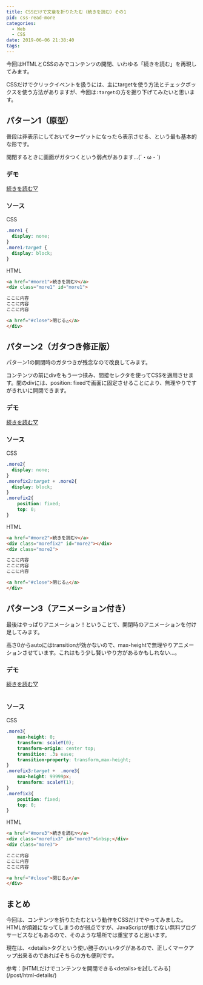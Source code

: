 ```yaml
---
title: CSSだけで文章を折りたたむ（続きを読む）その1
pid: css-read-more
categories:
  - Web
  - CSS
date: 2019-06-06 21:38:40
tags:
---
```


今回はHTMLとCSSのみでコンテンツの開閉、いわゆる「続きを読む」を再現してみます。

CSSだけでクリックイベントを扱うには、主にtargetを使う方法とチェックボックスを使う方法がありますが、今回は`:target`の方を掘り下げてみたいと思います。



## パターン1（原型）

普段は非表示にしておいてターゲットになったら表示させる、という最も基本的な形です。

開閉するときに画面がガタつくという弱点があります...(´・ω・\`)


### デモ

<style>
.more1 {
  display: none;
}
.more1:target {
  display: block;
}
</style>

<a href="#more1">続きを読む▽</a>
<div class="more1" id="more1">

ここに内容<br>
ここに内容<br>
ここに内容<br>

<a href="#close">閉じる△</a>
</div>


### ソース

CSS
```css
.more1 {
  display: none;
}
.more1:target {
  display: block;
}
```

HTML
```html
<a href="#more1">続きを読む▽</a>
<div class="more1" id="more1">

ここに内容
ここに内容
ここに内容

<a href="#close">閉じる△</a>
</div>
```


## パターン2（ガタつき修正版）

パターン1の開閉時のガタつきが残念なので改良してみます。

コンテンツの前にdivをもう一つ挟み、間接セレクタを使ってCSSを適用させます。間のdivには、position: fixedで画面に固定させることにより、無理やりですがきれいに開閉できます。

### デモ

<style>
.more2{
  display: none;
}
.morefix2:target + .more2{
  display: block;
}
.morefix2{
    position: fixed;
    top: 0;
}
</style>

<a href="#more2">続きを読む▽</a>
<div class="morefix2" id="more2"></div>
<div class="more2">

ここに内容<br>
ここに内容<br>
ここに内容<br>

<a href="#close">閉じる△</a>
</div>


### ソース

CSS
```css
.more2{
  display: none;
}
.morefix2:target + .more2{
  display: block;
}
.morefix2{
    position: fixed;
    top: 0;
}
```

HTML
```html
<a href="#more2">続きを読む▽</a>
<div class="morefix2" id="more2"></div>
<div class="more2">

ここに内容
ここに内容
ここに内容

<a href="#close">閉じる△</a>
</div>
```


## パターン3（アニメーション付き）

最後はやっぱりアニメーション！ということで、開閉時のアニメーションを付け足してみます。

高さ0からautoにはtransitionが効かないので、max-heightで無理やりアニメーションさせています。これはもう少し賢いやり方があるかもしれない...。

### デモ

<style>
.more3{
    max-height: 0;
    transform: scaleY(0);
    transform-origin: center top;
    transition: .3s ease;
    transition-property: transform,max-height;
}
.morefix3:target +  .more3{
    max-height: 99999px;
    transform: scaleY(1);
}
.morefix3{
    position: fixed;
    top: 0;
}
</style>

<a href="#more3">続きを読む▽</a>
<div class="morefix3" id="more3">&nbsp;</div>
<div class="more3">

ここに内容<br>
ここに内容<br>
ここに内容<br>

<a href="#close">閉じる△</a>
</div>

### ソース

CSS
```css
.more3{
    max-height: 0;
    transform: scaleY(0);
    transform-origin: center top;
    transition: .3s ease;
    transition-property: transform,max-height;
}
.morefix3:target +  .more3{
    max-height: 99999px;
    transform: scaleY(1);
}
.morefix3{
    position: fixed;
    top: 0;
}
```

HTML
```html
<a href="#more3">続きを読む▽</a>
<div class="morefix3" id="more3">&nbsp;</div>
<div class="more3">

ここに内容
ここに内容
ここに内容

<a href="#close">閉じる△</a>
</div>
```


## まとめ

今回は、コンテンツを折りたたむという動作をCSSだけでやってみました。HTMLが煩雑になってしまうのが弱点ですが、JavaScriptが書けない無料ブログサービスなどもあるので、そのような場所では重宝すると思います。

現在は、&lt;details&gt;タグという使い勝手のいいタグがあるので、正しくマークアップ出来るのであればそちらの方も便利です。

<div class="gray-box">
参考：[HTMLだけでコンテンツを開閉できる&lt;details&gt;を試してみる](/post/html-details/)
</div>
